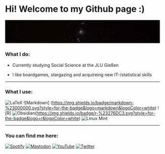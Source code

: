 
  
# Hi! Welcome to my Github page :)

  ![Orion Nebula](resources/Orionnebel_2.jpeg)
 <!--  ![Bild nicht gefunden: my-best-picture-of-the-orion-nebula.svg](resources/my-best-picture-of-the-orion-nebula.svg "Bild nicht gefunden: my-best-picture-of-the-orion-nebula.svg") -->

### What I do:
- Currently studying Social Science at the JLU Gießen

- I like boardgames, stargazing and acquireing new IT-/statistical skills

-------

### What I use:
![LaTeX](https://img.shields.io/badge/latex-%23008080.svg?style=for-the-badge&logo=latex&logoColor=white)  ![Markdown]
(https://img.shields.io/badge/markdown-%23000000.svg?style=for-the-badge&logo=markdown&logoColor=white)  ![R]
![Obsidian](https://img.shields.io/badge/Obsidian-%23483699.svg?style=for-the-badge&logo=obsidian&logoColor=white)(https://img.shields.io/badge/r-%23276DC3.svg?style=for-the-badge&logo=r&logoColor=white)  ![Linux Mint](https://img.shields.io/badge/Linux%20Mint-87CF3E?style=for-the-badge&logo=Linux%20Mint&logoColor=white)  

-------

### You can find me here:
[![Spotify](https://img.shields.io/badge/Spotify-1ED760?style=for-the-badge&logo=spotify&logoColor=white)](https://open.spotify.com/user/kvqz88xd4goy62kojjy507veu)  [![Mastodon](https://img.shields.io/badge/-MASTODON-%232B90D9?style=for-the-badge&logo=mastodon&logoColor=white)](https://social.tchncs.de/@thhaase) [![YouTube](https://img.shields.io/badge/YouTube-%23FF0000.svg?style=for-the-badge&logo=YouTube&logoColor=white)](https://www.youtube.com/@thhaase-soz) [![Twitter](https://img.shields.io/badge/Twitter-%231DA1F2.svg?style=for-the-badge&logo=Twitter&logoColor=white)](https://twitter.com/thhaase_)
